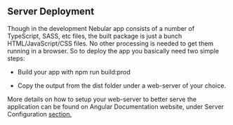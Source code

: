 Server Deployment
-----------------

Though in the development Nebular app consists of a number of TypeScript, SASS, etc files, the built package is just a bunch HTML/JavaScript/CSS files. No other processing is needed to get them running in a browser. So to deploy the app you basically need two simple steps:

* Build your app with npm run build:prod

* Copy the output from the dist folder under a web-server of your choice.


More details on how to setup your web-server to better serve the application can be found on Angular Documentation website, under Server Configuration [section.](https://angular.io/guide/deployment#server-configuration)
